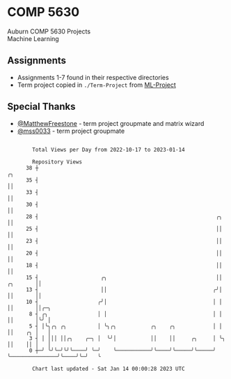 # COMP 5630
Auburn COMP 5630 Projects  
Machine Learning

## Assignments
- Assignments 1-7 found in their respective directories
- Term project copied in `./Term-Project` from [ML-Project](https://github.com/wumphlett/ML-Project)

## Special Thanks
- [@MatthewFreestone](https://github.com/MatthewFreestone) - term project groupmate and matrix wizard
- [@mss0033](https://github.com/mss0033) - term project groupmate

```

        Total Views per Day from 2022-10-17 to 2023-01-14

        Repository Views
      38 ┼                                                                                    ╭╮
      35 ┤                                                                                    ││
      33 ┤                                                                                    ││
      30 ┤                                                                                    ││
      28 ┤                                                         ╭╮                         ││
      25 ┤                                                         ││                         ││
      23 ┤                                                         ││                         ││
      20 ┤                                                         ││                         ││
      18 ┤                                                         ││                         ││
      15 ┤                    ╭╮                                   ││                ╭╮       ││
      13 ┤                    ││                                  ╭╯│                ││       ││
      10 ┤                   ╭╯│                                  │ │                ││       ││╭─╮
       8 ┤ ╭╮                │ │                                  │ │                ││       │╰╯ │
       5 ┤ │╰╮╭╮ ╭╮          │ ╰╮╭╮           ╭╮    ╭╮            │ │                ││    ╭╮ │   │
       3 ┤ │ │││ ││╭╮    ╭─╮ │  ╰╯│           ││    ││     ╭╮     │ ╰╮               ││    ││ │   │
       0 ┼─╯ ╰╯╰─╯╰╯╰────╯ ╰─╯    ╰───────────╯╰────╯╰─────╯╰─────╯  ╰───────────────╯╰────╯╰─╯   ╰

        Chart last updated - Sat Jan 14 00:00:28 2023 UTC
        
```
